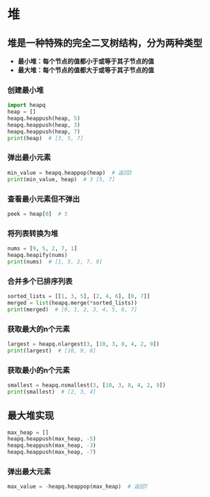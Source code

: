 # 堆

## 堆是一种特殊的完全二叉树结构，分为两种类型

- **最小堆：每个节点的值都小于或等于其子节点的值**
- **最大堆：每个节点的值都大于或等于其子节点的值**

### 创建最小堆

```python
import heapq
heap = []
heapq.heappush(heap, 5)
heapq.heappush(heap, 3)
heapq.heappush(heap, 7)
print(heap)  # [3, 5, 7]
```

### 弹出最小元素

```python
min_value = heapq.heappop(heap)  # 返回3
print(min_value, heap)  # 3 [5, 7]
```

### 查看最小元素但不弹出

```python
peek = heap[0]  # 5
```

### 将列表转换为堆

```python
nums = [9, 5, 2, 7, 1]
heapq.heapify(nums)
print(nums)  # [1, 5, 2, 7, 9]
```

### 合并多个已排序列表

```python
sorted_lists = [[1, 3, 5], [2, 4, 6], [0, 7]]
merged = list(heapq.merge(*sorted_lists))
print(merged)  # [0, 1, 2, 3, 4, 5, 6, 7]
```

### 获取最大的n个元素

```python
largest = heapq.nlargest(3, [10, 3, 8, 4, 2, 9])
print(largest)  # [10, 9, 8]
```

### 获取最小的n个元素

```python
smallest = heapq.nsmallest(3, [10, 3, 8, 4, 2, 9])
print(smallest)  # [2, 3, 4]
```

## 最大堆实现

```python
max_heap = []
heapq.heappush(max_heap, -5)
heapq.heappush(max_heap, -3)
heapq.heappush(max_heap, -7)
```

### 弹出最大元素

```python
max_value = -heapq.heappop(max_heap)  # 返回7
```
